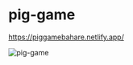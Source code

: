 # pig-game

https://piggamebahare.netlify.app/

![pig-game](https://user-images.githubusercontent.com/71316063/160800691-b74b0cb7-e69b-4d6d-a6cd-b396344429b0.jpg)

